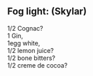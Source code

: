 ## Fog light: (Skylar)  
1/2 Cognac?  
1 Gin,  
1egg white,  
1/2 lemon juice?  
1/2 bone bitters?  
1/2 creme de cocoa?